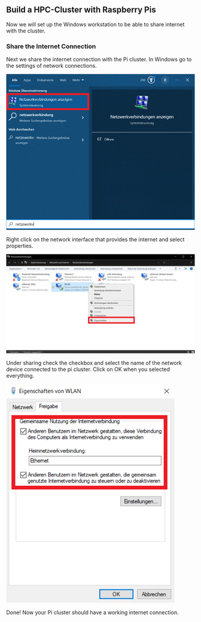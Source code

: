 ## Build a HPC-Cluster with Raspberry Pis

Now we will set up the Windows workstation to be able to share internet with the cluster.

### Share the Internet Connection

Next we share the internet connection with the Pi cluster. In Windows go to the settings of network connections.

![goToNetworkConnections.png](pictures/goToNetworkConnections.png)

Right click on the network interface that provides the internet and select properties.

![networkConnectionProperties.png](pictures/networkConnectionProperties.png)

Under sharing check the checkbox and select the name of the network device connected to the pi cluster. Click on OK when you selected everything.

![networkSharing.png](pictures/networkSharing.png)

Done! Now your Pi cluster should have a working internet connection.
